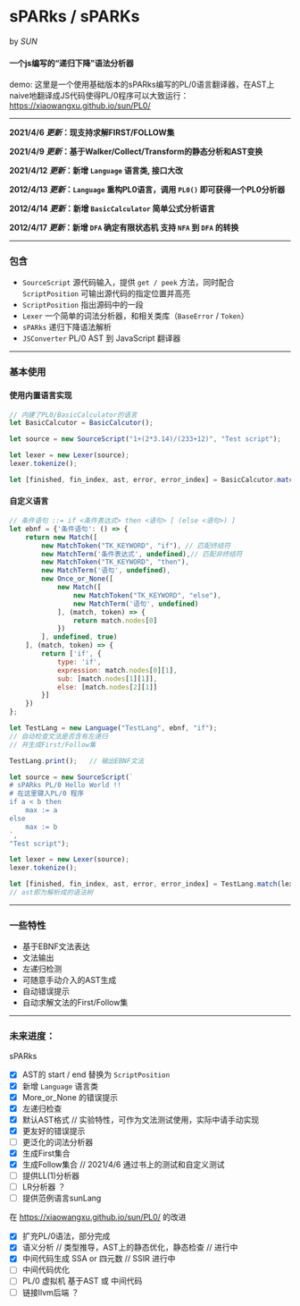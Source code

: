 # **sPARks** / **sPARKs**
by _SUN_

#### 一个js编写的“递归下降”语法分析器

demo: 这里是一个使用基础版本的sPARks编写的PL/0语言翻译器，在AST上naive地翻译成JS代码使得PL/0程序可以大致运行：https://xiaowangxu.github.io/sun/PL0/

---
**2021/4/6 _更新_：现支持求解FIRST/FOLLOW集**

**2021/4/9 _更新_：基于Walker/Collect/Transform的静态分析和AST变换**

**2021/4/12 _更新_：新增 ```Language``` 语言类, 接口大改**

**2012/4/13 _更新_：```Language``` 重构PL0语言，调用 ```PL0()``` 即可获得一个PL0分析器**

**2012/4/14 _更新_：新增 ```BasicCalculator``` 简单公式分析语言**

**2012/4/17 _更新_：新增 ```DFA``` 确定有限状态机 支持 ```NFA``` 到 ```DFA``` 的转换**

-----
### 包含
- ```SourceScript``` 源代码输入，提供 ```get / peek``` 方法，同时配合 ```ScriptPosition``` 可输出源代码的指定位置并高亮
- ```ScriptPosition``` 指出源码中的一段
- ```Lexer``` 一个简单的词法分析器，和相关类库（```BaseError``` / ```Token```）
- ```sPARks``` 递归下降语法解析
- ```JSConverter``` PL/0 AST 到 JavaScript 翻译器

----
### 基本使用

#### 使用内置语言实现
```js
// 内建了PL0/BasicCalculator的语言
let BasicCalcutor = BasicCalcutor();

let source = new SourceScript("1+(2*3.14)/(233+12)", "Test script");

let lexer = new Lexer(source);
lexer.tokenize();

let [finished, fin_index, ast, error, error_index] = BasicCalcutor.match(lexer.tokens);
```

#### 自定义语言
```js
// 条件语句 ::= if <条件表达式> then <语句> [ (else <语句>) ]
let ebnf = {'条件语句': () => {
	return new Match([
		new MatchToken("TK_KEYWORD", "if"), // 匹配终结符
		new MatchTerm('条件表达式', undefined),// 匹配非终结符
		new MatchToken("TK_KEYWORD", "then"),
		new MatchTerm('语句', undefined),
		new Once_or_None([
			new Match([
				new MatchToken("TK_KEYWORD", "else"),
				new MatchTerm('语句', undefined)
			], (match, token) => {
				return match.nodes[0]
			})
		], undefined, true)
	], (match, token) => {
		return ['if', {
			type: 'if',
			expression: match.nodes[0][1],
			sub: [match.nodes[1][1]],
			else: [match.nodes[2][1]]
		}]
	})
};

let TestLang = new Language("TestLang", ebnf, "if");
// 自动检查文法是否含有左递归
// 并生成First/Follow集

TestLang.print();   // 输出EBNF文法

let source = new SourceScript(`
# sPARks PL/0 Hello World !!
# 在这里键入PL/0 程序
if a < b then
	max := a
else
	max := b
`, 
"Test script");

let lexer = new Lexer(source);
lexer.tokenize();

let [finished, fin_index, ast, error, error_index] = TestLang.match(lexer.tokens);
// ast即为解析成的语法树
```

---
### 一些特性
- 基于EBNF文法表达
- 文法输出
- 左递归检测
- 可随意手动介入的AST生成
- 自动错误提示
- 自动求解文法的First/Follow集

---
### **未来进度：**
sPARks
- [x] AST的 start / end 替换为 ```ScriptPosition```
- [x] 新增 ```Language``` 语言类
- [x] More_or_None 的错误提示
- [x] 左递归检查
- [x] 默认AST格式 // 实验特性，可作为文法测试使用，实际中请手动实现
- [x] 更友好的错误提示
- [ ] 更泛化的词法分析器
- [x] 生成First集合
- [x] 生成Follow集合 // 2021/4/6 通过书上的测试和自定义测试
- [ ] 提供LL(1)分析器
- [ ] LR分析器 ？
- [ ] 提供范例语言sunLang

在 https://xiaowangxu.github.io/sun/PL0/ 的改进
- [x] 扩充PL/0语法，部分完成
- [x] 语义分析 // 类型推导，AST上的静态优化，静态检查 // 进行中
- [x] 中间代码生成 SSA or 四元数 // SSIR 进行中
- [ ] 中间代码优化
- [ ] PL/0 虚拟机 基于AST 或 中间代码
- [ ] 链接llvm后端 ？
